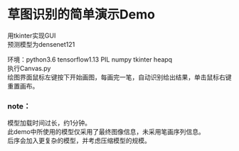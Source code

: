 # 草图识别的简单演示Demo

用tkinter实现GUI  
预测模型为densenet121  

环境：python3.6    tensorflow1.13     PIL    numpy     tkinter    heapq  
执行Canvas.py  
绘图界面鼠标左键按下开始画图，每画完一笔，自动识别给出结果，单击鼠标右键重置画布。  

### note：  
模型加载时间过长，约1分钟。  
此demo中所使用的模型仅采用了最终图像信息，未采用笔画序列信息。  
后序会加入更复杂的模型，并考虑压缩模型的规模。 

